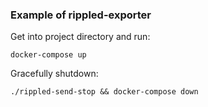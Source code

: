### Example of rippled-exporter

Get into project directory and run:

```
docker-compose up
```

Gracefully shutdown:
```
./rippled-send-stop && docker-compose down
```
